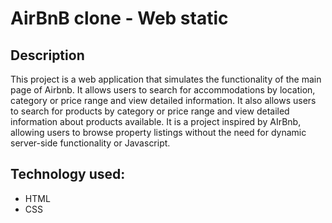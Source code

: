 # AirBnB clone - Web static

## Description
This project is a web application that simulates the functionality of the main page of Airbnb. It allows users to search for accommodations by location, category or price range and view detailed information. It also allows users to search for products by category or price range and view detailed information about products available.
It is a project inspired by AIrBnb, allowing users to browse property listings without the need for dynamic server-side functionality or Javascript.

## Technology used:
- HTML
- CSS
